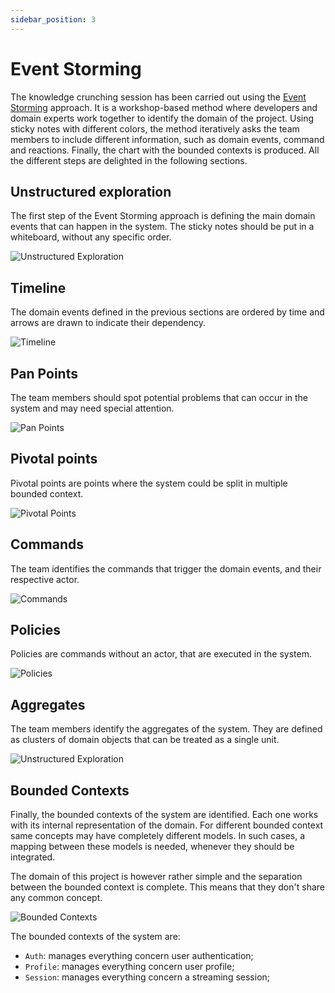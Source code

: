 ```yaml
---
sidebar_position: 3
---
```


# Event Storming

The knowledge crunching session has been carried out using the [Event Storming](https://www.eventstorming.com/) approach. It is a workshop-based method where developers and domain experts work together to identify the domain of the project. Using sticky notes with different colors, the method iteratively asks the team members to include different information, such as domain events, command and reactions. Finally, the chart with the bounded contexts is produced.
All the different steps are delighted in the following sections.

## Unstructured exploration

The first step of the Event Storming approach is defining the main domain events that can happen in the system. The sticky notes should be put in a whiteboard, without any specific order.

![Unstructured Exploration](/img/ddd/event_storming/unstruct_expl.jpg)

## Timeline

The domain events defined in the previous sections are ordered by time and arrows are drawn to indicate their dependency.


![Timeline](/img/ddd/event_storming/timeline.jpg)


## Pan Points

The team members should spot potential problems that can occur in the system and may need special attention.


![Pan Points](/img/ddd/event_storming/pan_points.jpg)


## Pivotal points

Pivotal points are points where the system could be split in multiple bounded context.


![Pivotal Points](/img/ddd/event_storming/pivotal_points.jpg)


## Commands

The team identifies the commands that trigger the domain events, and their respective actor.


![Commands](/img/ddd/event_storming/commands.jpg)


## Policies

Policies are commands without an actor, that are executed in the system.


![Policies](/img/ddd/event_storming/policies.jpg)

## Aggregates

The team members identify the aggregates of the system. They are defined as clusters of domain objects that can be treated as a single unit.


![Unstructured Exploration](/img/ddd/event_storming/aggregates.jpg)


## Bounded Contexts

Finally, the bounded contexts of the system are identified. Each one works with its internal representation of the domain. For different bounded context same concepts may have completely different models. In such cases, a mapping between these models is needed,  whenever they should be integrated. 

The domain of this project is however rather simple and the separation between the bounded context is complete. This means that they don't share any common concept.


![Bounded Contexts](/img/ddd/event_storming/bounded_context.jpg)

The bounded contexts of the system are:
- `Auth`: manages everything concern user authentication;
- `Profile`: manages everything concern user profile;
- `Session`: manages everything concern a streaming session;